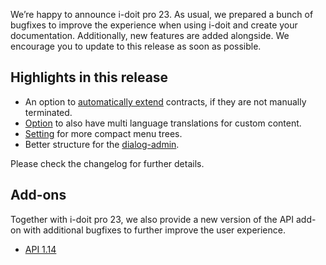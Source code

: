 We’re happy to announce i-doit pro 23. As usual, we prepared a bunch of bugfixes to improve the experience when using i-doit and create your documentation. Additionally, new features are added alongside. We encourage you to update to this release as soon as possible.

## Highlights in this release

* An option to [automatically extend](https://kb.i-doit.com/en/use-cases/automated-contract-term-extension.html) contracts, if they are not manually terminated.
* [Option](https://kb.i-doit.com/en/use-cases/custom-translation.html) to also have multi language translations for custom content.
* [Setting](https://kb.i-doit.com/en/system-administration/administration/user-settings.html) for more compact menu trees.
* Better structure for the [dialog-admin](https://kb.i-doit.com/en/basics/dialog-admin.html).

Please check the changelog for further details.

## Add-ons

Together with i-doit pro 23, we also provide a new version of the API add-on with additional bugfixes to further improve the user experience.

* [API 1.14](https://kb.i-doit.com/en/i-doit-pro-add-ons/api/index.html)